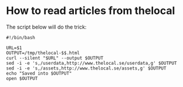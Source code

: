# How to read articles from thelocal

The script below will do the trick:

```
#!/bin/bash

URL=$1
OUTPUT=/tmp/thelocal-$$.html
curl --silent "$URL" --output $OUTPUT
sed -i -e 's,/userdata,http://www.thelocal.se/userdata,g' $OUTPUT
sed -i -e 's,/assets,http://www.thelocal.se/assets,g' $OUTPUT
echo "Saved into $OUTPUT"
open $OUTPUT
```
